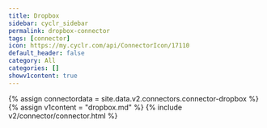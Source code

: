 ```yaml
---
title: Dropbox
sidebar: cyclr_sidebar
permalink: dropbox-connector
tags: [connector]
icon: https://my.cyclr.com/api/ConnectorIcon/17110
default_header: false
category: All
categories: []
showv1content: true
---
```

{% assign connectordata = site.data.v2.connectors.connector-dropbox %}
{% assign v1content = "dropbox.md" %}
{% include v2/connector/connector.html %}
